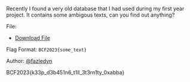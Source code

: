Recently I found a very old database that I had used during my first year project. It contains some ambigous texts, can you find out anything?

File:
- [Download File](https://drive.google.com/file/d/13gdyYA_LA4LCLOyLzUxCndBOWqEyalCD/view?usp=sharing)

Flag Format: `BCF2023{some_text}`

Author: [@fazledyn](https://github.com/fazledyn)

BCF2023{k33p_d3b451n6_t1ll_3t3rn1ty_0xabba}